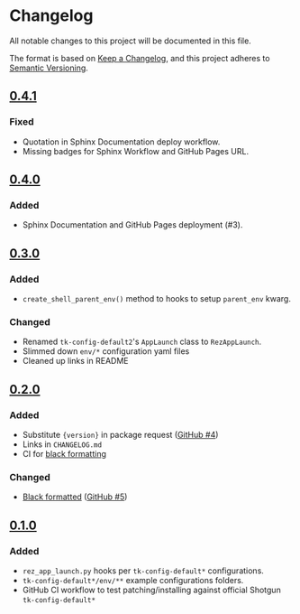 # Changelog

All notable changes to this project will be documented in this file.

The format is based on [Keep a Changelog](https://keepachangelog.com/en/1.0.0/),
and this project adheres to [Semantic Versioning](https://semver.org/spec/v2.0.0.html).


## [0.4.1]

### Fixed

- Quotation in Sphinx Documentation deploy workflow.
- Missing badges for Sphinx Workflow and GitHub Pages URL.


## [0.4.0]

### Added

- Sphinx Documentation and GitHub Pages deployment (#3).


## [0.3.0]

### Added

- `create_shell_parent_env()` method to hooks to setup `parent_env` kwarg.

### Changed

- Renamed `tk-config-default2`'s `AppLaunch` class to `RezAppLaunch`.
- Slimmed down `env/*` configuration yaml files
- Cleaned up links in README


## [0.2.0]

### Added

- Substitute `{version}` in package request ([GitHub #4])
- Links in `CHANGELOG.md`
- CI for [black formatting][black]

### Changed

- [Black formatted][black] ([GitHub #5])


## [0.1.0]

### Added

- `rez_app_launch.py` hooks per `tk-config-default*` configurations.
- `tk-config-default*/env/**` example configurations folders.
- GitHub CI workflow to test patching/installing against
  official Shotgun `tk-config-default*`


[black]: https://black.readthedocs.io/en/stable/
[GitHub #5]: https://github.com/nerdvegas/rez-shotgun/pull/5
[GitHub #4]: https://github.com/nerdvegas/rez-shotgun/issues/4
[0.4.1]: https://github.com/nerdvegas/rez-shotgun/compare/0.4.0...0.4.1
[0.4.0]: https://github.com/nerdvegas/rez-shotgun/compare/0.3.0...0.4.0
[0.3.0]: https://github.com/nerdvegas/rez-shotgun/compare/0.2.0...0.3.0
[0.2.0]: https://github.com/nerdvegas/rez-shotgun/compare/0.1.0...0.2.0
[0.1.0]: https://github.com/nerdvegas/rez-shotgun/releases/tag/0.1.0
